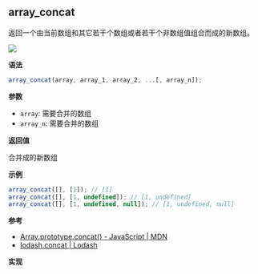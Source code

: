 ## array_concat

返回一个由当前数组和其它若干个数组或者若干个非数组值组合而成的新数组。

![](https://img.shields.io/badge/-Array-blue)

**语法**

```js
array_concat(array, array_1, array_2, ...[, array_n]);
```

**参数**

- `array`: 需要合并的数组
- `array_n`: 需要合并的数组

**返回值**

合并成的新数组

**示例**

```js
array_concat([], [1]); // [1]
array_concat([], [1, undefined]); // [1, undefined]
array_concat([], [1, undefined, null]); // [1, undefined, null]
```

<!-- <<< @/node_modules/@langnang/js-func/test/array_concat.ts -->

**参考**

- [Array.prototype.concat() - JavaScript | MDN](https://developer.mozilla.org/zh-CN/docs/Web/JavaScript/Reference/Global_Objects/Array/concat)
- [lodash.concat | Lodash](https://www.lodashjs.com/docs/lodash.concat)

**实现**

<CodeSwitcher :languages="{ln:'Langnang',lo:'Lodash',un:'Underscore'}">
<template v-slot:ln>

`@langnang/js-func/src/array_concat.ts`

<<< @/node_modules/@langnang/js-func/src/array_concat.ts

</template>
<template v-slot:lo>

`lodash/concat.js`

<<< @/node_modules/lodash/concat.js

</template>
<template v-slot:un>

<!-- <<< @/node_modules/underscore/modules/concat.js -->

</template>
</CodeSwitcher>
